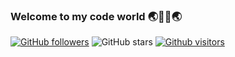 ### Welcome to my code world 🌏👩‍💻🌏





[![GitHub followers](https://img.shields.io/github/followers/FurkanHuman?style=social)](https://github.com/ibrhmusta?tab=followers)
![GitHub stars](https://img.shields.io/github/stars/FurkanHuman?style=social)
[![Github visitors](https://visitor-badge.glitch.me/badge?page_id=FurkanHuman.visitor-badge)](https://GitHub.com/FurkanHuman/StrapDown.js/stargazers/)
